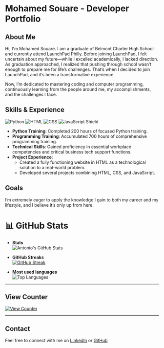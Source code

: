 # Mohamed Souare - Developer Portfolio

## About Me

Hi, I'm Mohamed Souare. I am a graduate of Belmont Charter High School and currently attend LaunchPad Philly. Before joining LaunchPad, I felt uncertain about my future—while I excelled academically, I lacked direction. As graduation approached, I realized that pushing through school wasn’t enough to prepare me for life’s challenges. That’s when I decided to join LaunchPad, and it’s been a transformative experience. 

Now, I’m dedicated to mastering coding and computer programming, continuously learning from the people around me, my accomplishments, and the challenges I face.

## Skills & Experience

![Python](https://img.shields.io/badge/Python-3776AB?style=for-the-badge&logo=python&logoColor=white)
![HTML](https://img.shields.io/badge/HTML-E34F26?style=for-the-badge&logo=html5&logoColor=white)
![CSS](https://img.shields.io/badge/CSS-1572B6?style=for-the-badge&logo=css3&logoColor=white)
![JavaScript Shield](https://img.shields.io/badge/JavaScript-F7DF1E?style=for-the-badge&logo=javascript&logoColor=black)


- **Python Training**: Completed 200 hours of focused Python training.
- **Programming Training**: Accumulated 700 hours of comprehensive programming training.
- **Technical Skills**: Gained proficiency in essential workplace competencies and critical business tech support functions.
- **Project Experience**:
  - Created a fully functioning website in HTML as a technological solution to a real-world problem.
  - Developed several projects combining HTML, CSS, and JavaScript.

## Goals

I’m extremely eager to apply the knowledge I gain to both my career and my lifestyle, and I believe it’s only up from here.

# 📊 GitHub Stats

- **Stats**  
  ![Antonio's GitHub Stats](https://github-readme-stats.vercel.app/api?username=mo-fr&theme=dark&hide_border=false&include_all_commits=false&count_private=false)

- **GitHub Streaks**  
[![GitHub Streak](https://streak-stats.demolab.com?user=mo-fr&theme=dark&exclude_days=Sun%2CSat)](https://git.io/streak-stats)

- **Most used languages**  
  ![Top Languages](https://github-readme-stats.vercel.app/api/top-langs/?username=mo-fr&theme=dark&hide_border=false&include_all_commits=false&count_private=false&layout=compact)

---

## View Counter

[![View Counter](https://visitcount.itsvg.in/api?id=mo-fr&icon=8&color=9)](https://visitcount.itsvg.in)

---

## Contact

Feel free to connect with me on [LinkedIn](https://www.linkedin.com/in/mohamed-souare-8a61a2259/) or [GitHub](https://github.com/MO-fr)
